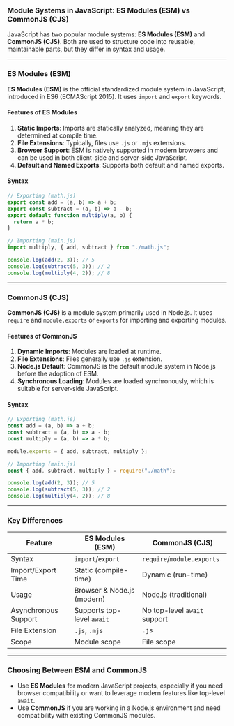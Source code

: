 ### Module Systems in JavaScript: **ES Modules (ESM)** vs **CommonJS (CJS)**

JavaScript has two popular module systems: **ES Modules (ESM)** and **CommonJS (CJS)**. Both are used to structure code into reusable, maintainable parts, but they differ in syntax and usage.

---

### **ES Modules (ESM)**

**ES Modules (ESM)** is the official standardized module system in JavaScript, introduced in ES6 (ECMAScript 2015). It uses `import` and `export` keywords.

#### **Features of ES Modules**

1. **Static Imports**: Imports are statically analyzed, meaning they are determined at compile time.
2. **File Extensions**: Typically, files use `.js` or `.mjs` extensions.
3. **Browser Support**: ESM is natively supported in modern browsers and can be used in both client-side and server-side JavaScript.
4. **Default and Named Exports**: Supports both default and named exports.

#### **Syntax**

```javascript
// Exporting (math.js)
export const add = (a, b) => a + b;
export const subtract = (a, b) => a - b;
export default function multiply(a, b) {
  return a * b;
}

// Importing (main.js)
import multiply, { add, subtract } from "./math.js";

console.log(add(2, 3)); // 5
console.log(subtract(5, 3)); // 2
console.log(multiply(4, 2)); // 8
```

---

### **CommonJS (CJS)**

**CommonJS (CJS)** is a module system primarily used in Node.js. It uses `require` and `module.exports` or `exports` for importing and exporting modules.

#### **Features of CommonJS**

1. **Dynamic Imports**: Modules are loaded at runtime.
2. **File Extensions**: Files generally use `.js` extension.
3. **Node.js Default**: CommonJS is the default module system in Node.js before the adoption of ESM.
4. **Synchronous Loading**: Modules are loaded synchronously, which is suitable for server-side JavaScript.

#### **Syntax**

```javascript
// Exporting (math.js)
const add = (a, b) => a + b;
const subtract = (a, b) => a - b;
const multiply = (a, b) => a * b;

module.exports = { add, subtract, multiply };

// Importing (main.js)
const { add, subtract, multiply } = require("./math");

console.log(add(2, 3)); // 5
console.log(subtract(5, 3)); // 2
console.log(multiply(4, 2)); // 8
```

---

### **Key Differences**

| Feature              | ES Modules (ESM)           | CommonJS (CJS)               |
| -------------------- | -------------------------- | ---------------------------- |
| Syntax               | `import`/`export`          | `require`/`module.exports`   |
| Import/Export Time   | Static (compile-time)      | Dynamic (run-time)           |
| Usage                | Browser & Node.js (modern) | Node.js (traditional)        |
| Asynchronous Support | Supports top-level `await` | No top-level `await` support |
| File Extension       | `.js`, `.mjs`              | `.js`                        |
| Scope                | Module scope               | File scope                   |

---

### **Choosing Between ESM and CommonJS**

- Use **ES Modules** for modern JavaScript projects, especially if you need browser compatibility or want to leverage modern features like top-level `await`.
- Use **CommonJS** if you are working in a Node.js environment and need compatibility with existing CommonJS modules.
